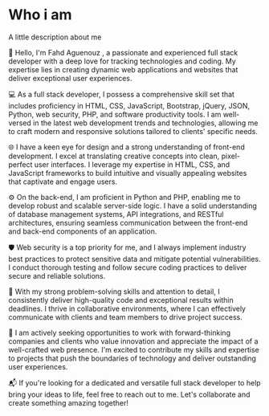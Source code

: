 # Who i am 
A little description about me 


👋 Hello, I'm Fahd Aguenouz , a passionate and experienced full stack developer with a deep love for tracking technologies and coding. My expertise lies in creating dynamic web applications and websites that deliver exceptional user experiences.

💻 As a full stack developer, I possess a comprehensive skill set that includes proficiency in HTML, CSS, JavaScript, Bootstrap, jQuery, JSON, Python, web security, PHP, and software productivity tools. I am well-versed in the latest web development trends and technologies, allowing me to craft modern and responsive solutions tailored to clients' specific needs.

🌐 I have a keen eye for design and a strong understanding of front-end development. I excel at translating creative concepts into clean, pixel-perfect user interfaces. I leverage my expertise in HTML, CSS, and JavaScript frameworks to build intuitive and visually appealing websites that captivate and engage users.

⚙️ On the back-end, I am proficient in Python and PHP, enabling me to develop robust and scalable server-side logic. I have a solid understanding of database management systems, API integrations, and RESTful architectures, ensuring seamless communication between the front-end and back-end components of an application.

🛡️ Web security is a top priority for me, and I always implement industry best practices to protect sensitive data and mitigate potential vulnerabilities. I conduct thorough testing and follow secure coding practices to deliver secure and reliable solutions.

💼 With my strong problem-solving skills and attention to detail, I consistently deliver high-quality code and exceptional results within deadlines. I thrive in collaborative environments, where I can effectively communicate with clients and team members to drive project success.

🌟 I am actively seeking opportunities to work with forward-thinking companies and clients who value innovation and appreciate the impact of a well-crafted web presence. I'm excited to contribute my skills and expertise to projects that push the boundaries of technology and deliver outstanding user experiences.

📬 If you're looking for a dedicated and versatile full stack developer to help bring your ideas to life, feel free to reach out to me. Let's collaborate and create something amazing together!


